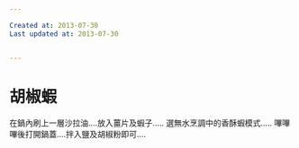 ```yaml
---

Created at: 2013-07-30
Last updated at: 2013-07-30


---
```


# 胡椒蝦


在鍋內刷上一層沙拉油....放入薑片及蝦子.....
選無水烹調中的香酥蝦模式.....
嗶嗶嗶後打開鍋蓋....拌入鹽及胡椒粉即可....

